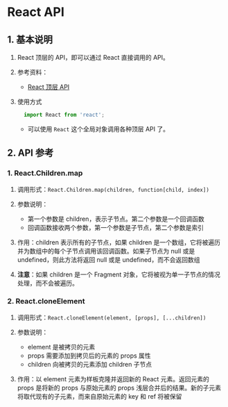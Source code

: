 # React API

## 1. 基本说明

1. React 顶层的 API，即可以通过 React 直接调用的 API。

2. 参考资料：
   - [React 顶层 API](https://zh-hans.reactjs.org/docs/react-api.html)

3. 使用方式
   ```jsx
     import React from 'react';
   ```
   - 可以使用 `React` 这个全局对象调用各种顶层 API 了。

## 2. API 参考

### 1. React.Children.map

1. 调用形式：`React.Children.map(children, function[child, index])`

2. 参数说明：
   - 第一个参数是 children，表示子节点。第二个参数是一个回调函数
   - 回调函数接收两个参数，第一个参数是子节点，第二个参数是索引

3. 作用：children 表示所有的子节点，如果 children 是一个数组，它将被遍历并为数组中的每个子节点调用该回调函数。如果子节点为 null 或是 undefined，则此方法将返回 null 或是 undefined，而不会返回数组

4. **注意**：如果 children 是一个 Fragment 对象，它将被视为单一子节点的情况处理，而不会被遍历。

### 2. React.cloneElement

1. 调用形式：`React.cloneElement(element, [props], [...children])`

2. 参数说明：
   - element 是被拷贝的元素
   - props 需要添加到拷贝后的元素的 props 属性
   - children 向被拷贝的元素添加 children 子节点
3. 作用：以 element 元素为样板克隆并返回新的 React 元素。返回元素的 props 是将新的 props 与原始元素的 props 浅层合并后的结果。新的子元素将取代现有的子元素，而来自原始元素的 key 和 ref 将被保留
